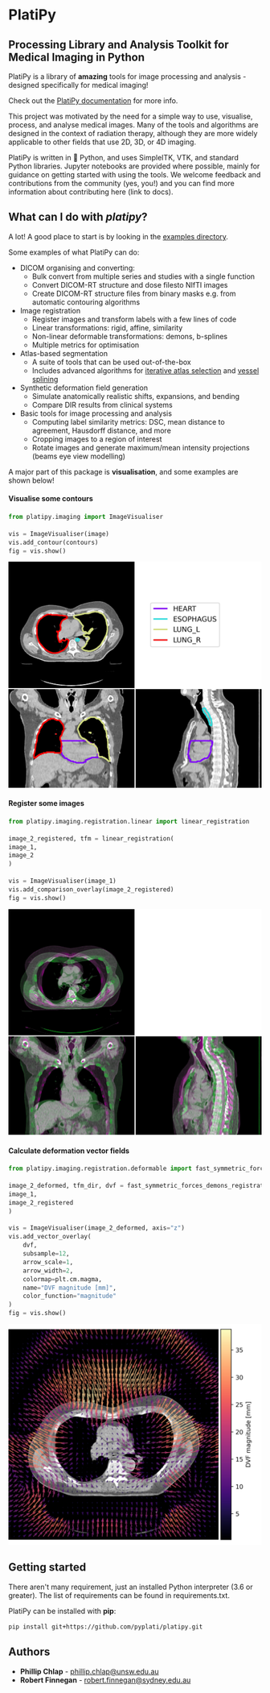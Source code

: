 # PlatiPy 
## Processing Library and Analysis Toolkit for Medical Imaging in Python

PlatiPy is a library of **amazing** tools for image processing and analysis - designed specifically for medical imaging! 

Check out the [PlatiPy documentation](https://pyplati.github.io/platipy/) for more info.

This project was motivated by the need for a simple way to use, visualise, process, and analyse medical images. Many of
the tools and algorithms are designed in the context of radiation therapy, although they are more widely applicable to
other fields that use 2D, 3D, or 4D imaging.

PlatiPy is written in :snake: Python, and uses SimpleITK, VTK, and standard Python libraries. Jupyter notebooks are provided where
possible, mainly for guidance on getting started with using the tools. We welcome feedback and contributions from the community (yes, you!)
and you can find more information about contributing here (link to docs).

## What can I do with ***platipy***?
A lot! A good place to start is by looking in the [examples directory](https://github.com/pyplati/platipy/tree/master/examples).

Some examples of what PlatiPy can do:
 - DICOM organising and converting:
    * Bulk convert from multiple series and studies with a single function
    * Convert DICOM-RT structure and dose filesto NIfTI images
    * Create DICOM-RT structure files from binary masks e.g. from automatic contouring algorithms
 - Image registration
    * Register images and transform labels with a few lines of code
    * Linear transformations: rigid, affine, similarity
    * Non-linear deformable transformations: demons, b-splines
    * Multiple metrics for optimisation
 - Atlas-based segmentation
    * A suite of tools that can be used out-of-the-box
    * Includes advanced algorithms for [iterative atlas selection](https://doi.org/10.1088/1361-6560/ab652a/) and [vessel splining](https://doi.org/10.1088/1361-6560/abcb1d/)
 - Synthetic deformation field generation
    * Simulate anatomically realistic shifts, expansions, and bending
    * Compare DIR results from clinical systems
 - Basic tools for image processing and analysis
    * Computing label similarity metrics: DSC, mean distance to agreement, Hausdorff distance, and more
    * Cropping images to a region of interest
    * Rotate images and generate maximum/mean intensity projections (beams eye view modelling)

A major part of this package is **visualisation**, and some examples are shown below!

#### Visualise some contours

``` python
from platipy.imaging import ImageVisualiser

vis = ImageVisualiser(image)
vis.add_contour(contours)
fig = vis.show()
```

![Figure 1](assets/figure_1.jpeg)

#### Register some images

```python
from platipy.imaging.registration.linear import linear_registration

image_2_registered, tfm = linear_registration(
image_1,
image_2
)

vis = ImageVisualiser(image_1)
vis.add_comparison_overlay(image_2_registered)
fig = vis.show()
```

![Figure 2](assets/figure_2.jpeg)

#### Calculate deformation vector fields
    
```python
from platipy.imaging.registration.deformable import fast_symmetric_forces_demons_registration

image_2_deformed, tfm_dir, dvf = fast_symmetric_forces_demons_registration(
image_1,
image_2_registered
)

vis = ImageVisualiser(image_2_deformed, axis="z")
vis.add_vector_overlay(
    dvf,
    subsample=12,
    arrow_scale=1,
    arrow_width=2,
    colormap=plt.cm.magma,
    name="DVF magnitude [mm]",
    color_function="magnitude"
)
fig = vis.show()
```

![Figure 3](assets/figure_3.jpeg)

## Getting started
There aren't many requirement, just an installed Python interpreter (3.6 or greater). The list of requirements can be
found in requirements.txt.

PlatiPy can be installed with **pip**:

```bash
pip install git+https://github.com/pyplati/platipy.git
```

## Authors

* **Phillip Chlap** - [phillip.chlap@unsw.edu.au](phillip.chlap@unsw.edu.au)
* **Robert Finnegan** - [robert.finnegan@sydney.edu.au](robert.finnegan@sydney.edu.au)
